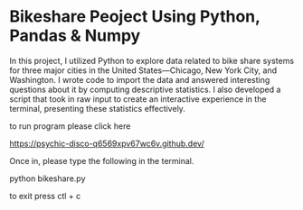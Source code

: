 # Bikeshare Peoject Using Python, Pandas & Numpy

In this project, I utilized Python to explore data related to bike share systems for three major cities in the United States—Chicago, New York City, and Washington. I wrote code to import the data and answered interesting questions about it by computing descriptive statistics. I also developed a script that took in raw input to create an interactive experience in the terminal, presenting these statistics effectively.

to run program please click here

https://psychic-disco-q6569xpv67wc6v.github.dev/

Once in, please type the following in the terminal.

python bikeshare.py

to exit press ctl + c
